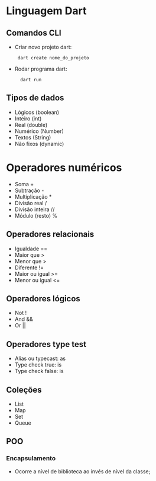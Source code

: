 # Linguagem Dart

## Comandos CLI
-  Criar novo projeto dart:
  
        dart create nome_do_projeto
- Rodar programa dart:
        
        dart run

## Tipos de dados
- Lógicos (boolean)
- Inteiro (int)
- Real (double)
- Numérico (Number)
- Textos (String)
- Não fixos (dynamic)


# Operadores numéricos
- Soma +
- Subtração -
- Multiplicação *
- Divisão real /
- Divisão inteira //
- Módulo (resto) %


## Operadores relacionais
- Igualdade ==
- Maior que >
- Menor que >
- Diferente !=
- Maior ou igual >=
- Menor ou igual <=

## Operadores lógicos
- Not !
- And &&
- Or ||

## Operadores type test
- Alias ou typecast: as
- Type check true: is
- Type check false: is

## Coleções
- List
- Map
- Set
- Queue

## POO
### Encapsulamento
- Ocorre a nível de biblioteca ao invés de nível da classe;